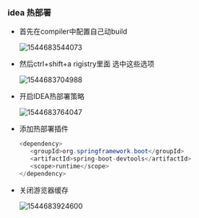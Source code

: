###  idea 热部署

- 首先在compiler中配置自己动build

  ![1544683544073](C:\Users\Administrator\AppData\Roaming\Typora\typora-user-images\1544683544073.png)

- 然后ctrl+shift+a rigistry里面 选中这些选项

  ![1544683704988](C:\Users\Administrator\AppData\Roaming\Typora\typora-user-images\1544683704988.png)

- 开启IDEA热部署策略

  ![1544683764047](C:\Users\Administrator\AppData\Roaming\Typora\typora-user-images\1544683764047.png)

- 添加热部署插件

  ```java
  <dependency>
     <groupId>org.springframework.boot</groupId>
     <artifactId>spring-boot-devtools</artifactId>
     <scope>runtime</scope>
  </dependency>
  ```

- 关闭游览器缓存

  ![1544683924600](C:\Users\Administrator\AppData\Roaming\Typora\typora-user-images\1544683924600.png)
